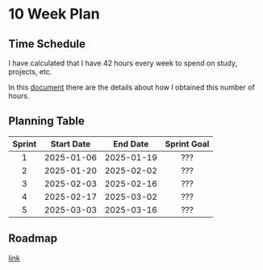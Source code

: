 # 10 Week Plan

## Time Schedule

I have calculated that I have 42 hours every week to spend on study, projects, etc.

In this [document](TimeSchedule.md) there are the details about how I obtained this number of hours.

## Planning Table

| Sprint | Start Date |  End Date  | Sprint Goal |
| :----: | :--------: | :--------: | :---------: |
|   1    | 2025-01-06 | 2025-01-19 |     ???     |
|   2    | 2025-01-20 | 2025-02-02 |     ???     |
|   3    | 2025-02-03 | 2025-02-16 |     ???     |
|   4    | 2025-02-17 | 2025-03-02 |     ???     |
|   5    | 2025-03-03 | 2025-03-16 |     ???     |

## Roadmap

[link](test.md)
